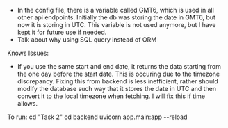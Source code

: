 - In the config file, there is a variable called GMT6, which is used in all other api endpoints. Initially the db was storing the date in GMT6, but now it is storing in UTC. This variable is not used anymore, but I have kept it for future use if needed.
- Talk about why using  SQL query instead of ORM

Knows Issues:
- If you use the same start and end date, it returns the data starting from the one day before the start date. This is occuring due to the timezone discrepancy. Fixing this from backend is less inefficient, rather should modify the database such way that it stores the date in UTC and then convert it to the local timezone when fetching. I will fix this if time allows.

To run:
cd "Task 2"
cd backend
uvicorn app.main:app --reload